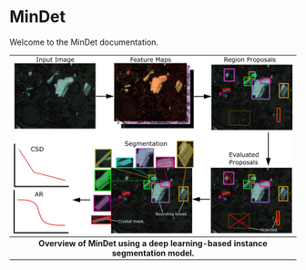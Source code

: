 # MinDet

Welcome to the MinDet documentation.

| ![overview.jpg](./Images/lq_overview.png)|
|:--:|
|<b>Overview of MinDet using a deep learning-based instance segmentation model.</b>|
